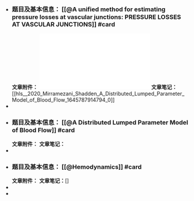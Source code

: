 - ### 题目及基本信息： [[@A unified method for estimating pressure losses at vascular junctions: PRESSURE LOSSES AT VASCULAR JUNCTIONS]] #card
  **文章附件：** ![2020_Mirramezani_Shadden_A Distributed Lumped Parameter Model of Blood Flow.pdf](../assets/2020_Mirramezani_Shadden_A_Distributed_Lumped_Parameter_Model_of_Blood_Flow_1645787914794_0.pdf) 
  **文章笔记：** [[hls__2020_Mirramezani_Shadden_A_Distributed_Lumped_Parameter_Model_of_Blood_Flow_1645787914794_0]]
-
- ### **题目及基本信息：** [[@A Distributed Lumped Parameter Model of Blood Flow]] #card
  **文章附件：** 
  **文章笔记：**
-
- ### **题目及基本信息：** [[@Hemodynamics]] #card
  **文章附件：** 
  **文章笔记：**[]
-
-